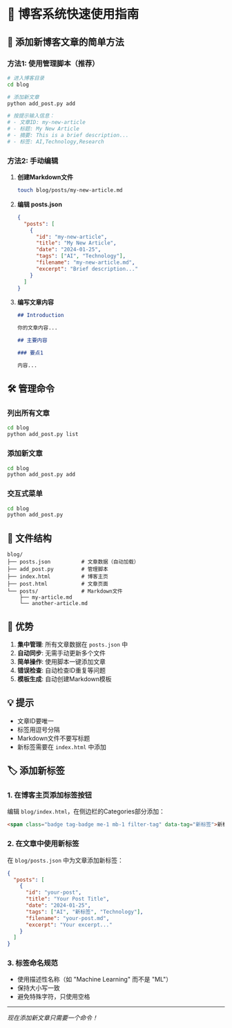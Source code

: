 # 🚀 博客系统快速使用指南

## 📝 添加新博客文章的简单方法

### 方法1: 使用管理脚本（推荐）

```bash
# 进入博客目录
cd blog

# 添加新文章
python add_post.py add

# 按提示输入信息：
# - 文章ID: my-new-article
# - 标题: My New Article
# - 摘要: This is a brief description...
# - 标签: AI,Technology,Research
```

### 方法2: 手动编辑

1. **创建Markdown文件**
   ```bash
   touch blog/posts/my-new-article.md
   ```

2. **编辑 posts.json**
   ```json
   {
     "posts": [
       {
         "id": "my-new-article",
         "title": "My New Article",
         "date": "2024-01-25",
         "tags": ["AI", "Technology"],
         "filename": "my-new-article.md",
         "excerpt": "Brief description..."
       }
     ]
   }
   ```

3. **编写文章内容**
   ```markdown
   ## Introduction
   
   你的文章内容...
   
   ## 主要内容
   
   ### 要点1
   
   内容...
   ```

## 🛠️ 管理命令

### 列出所有文章
```bash
cd blog
python add_post.py list
```

### 添加新文章
```bash
cd blog
python add_post.py add
```

### 交互式菜单
```bash
cd blog
python add_post.py
```

## 📁 文件结构

```
blog/
├── posts.json          # 文章数据（自动加载）
├── add_post.py         # 管理脚本
├── index.html          # 博客主页
├── post.html           # 文章页面
└── posts/              # Markdown文件
    ├── my-article.md
    └── another-article.md
```

## 🎯 优势

1. **集中管理**: 所有文章数据在 `posts.json` 中
2. **自动同步**: 无需手动更新多个文件
3. **简单操作**: 使用脚本一键添加文章
4. **错误检查**: 自动检查ID重复等问题
5. **模板生成**: 自动创建Markdown模板

## 💡 提示

- 文章ID要唯一
- 标签用逗号分隔
- Markdown文件不要写标题
- 新标签需要在 `index.html` 中添加

## 🏷️ 添加新标签

### 1. 在博客主页添加标签按钮
编辑 `blog/index.html`，在侧边栏的Categories部分添加：
```html
<span class="badge tag-badge me-1 mb-1 filter-tag" data-tag="新标签">新标签</span>
```

### 2. 在文章中使用新标签
在 `blog/posts.json` 中为文章添加新标签：
```json
{
  "posts": [
    {
      "id": "your-post",
      "title": "Your Post Title",
      "date": "2024-01-25",
      "tags": ["AI", "新标签", "Technology"],
      "filename": "your-post.md",
      "excerpt": "Your excerpt..."
    }
  ]
}
```

### 3. 标签命名规范
- 使用描述性名称（如 "Machine Learning" 而不是 "ML"）
- 保持大小写一致
- 避免特殊字符，只使用空格

---

*现在添加新文章只需要一个命令！* 